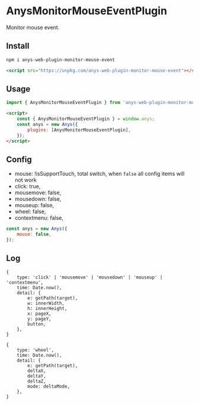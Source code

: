 # AnysMonitorMouseEventPlugin

Monitor mouse event.

## Install

```sh
npm i anys-web-plugin-monitor-mouse-event
```

```html
<script src="https://unpkg.com/anys-web-plugin-monitor-mouse-event"></script>
```

## Usage

```js
import { AnysMonitorMouseEventPlugin } from 'anys-web-plugin-monitor-mouse-event';
```

```html
<script>
    const { AnysMonitorMouseEventPlugin } = window.anys;
    const anys = new Anys({
        plugins: [AnysMonitorMouseEventPlugin],
    });
</script>
```

## Config

- mouse: !isSupportTouch, total switch, when `false` all config items will not work
- click: true,
- mousemove: false,
- mousedown: false,
- mouseup: false,
- wheel: false,
- contextmenu: false,

```js
const anys = new Anys({
    mouse: false,
});
```

## Log

```
{
    type: 'click' | 'mousemove' | 'mousedown' | 'mouseup' | 'contextmenu',
    time: Date.now(),
    detail: {
        e: getPath(target),
        w: innerWidth,
        h: innerHeight,
        x: pageX,
        y: pageY,
        button,
    },
}
```

```
{
    type: 'wheel',
    time: Date.now(),
    detail: {
        e: getPath(target),
        deltaX,
        deltaY,
        deltaZ,
        mode: deltaMode,
    },
}
```
